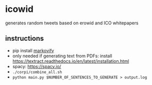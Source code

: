 # icowid

generates random tweets based on erowid and ICO whitepapers

## instructions

* pip install [markovify](https://github.com/jsvine/markovify)
* only needed if generating text from PDFs: install https://textract.readthedocs.io/en/latest/installation.html
* spacy: https://spacy.io/
* `./corpi/combine_all.sh`
* `python main.py $NUMBER_OF_SENTENCES_TO_GENERATE > output.log`
